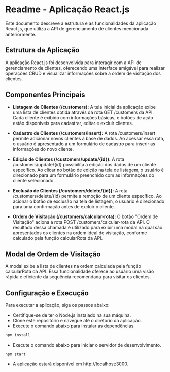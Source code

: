 # Readme - Aplicação React.js
Este documento descreve a estrutura e as funcionalidades da aplicação React.js, que utiliza a API de gerenciamento de clientes mencionada anteriormente.

## Estrutura da Aplicação
A aplicação React.js foi desenvolvida para interagir com a API de gerenciamento de clientes, oferecendo uma interface amigável para realizar operações CRUD e visualizar informações sobre a ordem de visitação dos clientes.

## Componentes Principais
- **Listagem de Clientes (/customers):** A tela inicial da aplicação exibe uma lista de clientes obtida através da rota GET /customers da API. Cada cliente é exibido com informações básicas, e botões de ação estão disponíveis para cadastrar, editar e excluir clientes.

- **Cadastro de Clientes (/customers/insert):** A rota /customers/insert permite adicionar novos clientes à base de dados. Ao acessar essa rota, o usuário é apresentado a um formulário de cadastro para inserir as informações do novo cliente.

- **Edição de Clientes (/customers/update/{id}):** A rota /customers/update/{id} possibilita a edição dos dados de um cliente específico. Ao clicar no botão de edição na tela de listagem, o usuário é direcionado para um formulário preenchido com as informações do cliente selecionado.

- **Exclusão de Clientes (/customers/delete/{id}):** A rota /customers/delete/{id} permite a remoção de um cliente específico. Ao acionar o botão de exclusão na tela de listagem, o usuário é direcionado para uma confirmação antes de excluir o cliente.

- **Ordem de Visitação (/customers/calcular-rota):** O botão "Ordem de Visitação" aciona a rota POST /customers/calcular-rota da API. O resultado dessa chamada é utilizado para exibir uma modal na qual são apresentados os clientes na ordem ideal de visitação, conforme calculado pela função calcularRota da API.

## Modal de Ordem de Visitação
A modal exibe a lista de clientes na ordem calculada pela função calcularRota da API. Essa funcionalidade oferece ao usuário uma visão rápida e eficiente da sequência recomendada para visitar os clientes.

## Configuração e Execução
Para executar a aplicação, siga os passos abaixo:

- Certifique-se de ter o Node.js instalado na sua máquina.
- Clone este repositório e navegue até o diretório da aplicação.
- Execute o comando abaixo para instalar as dependências.

```javascript
npm install
```

- Execute o comando abaixo para iniciar o servidor de desenvolvimento.

```javascript
npm start
```

- A aplicação estará disponível em http://localhost:3000.